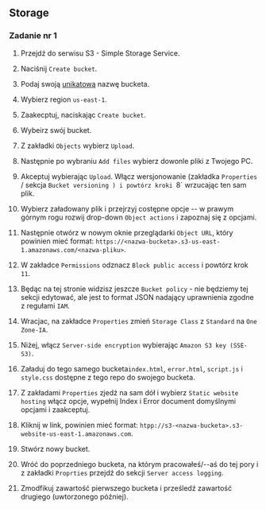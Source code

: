 ## Storage

### Zadanie nr 1

1. Przejdź do serwisu S3 - Simple Storage Service.

2. Naciśnij `Create bucket`.

3. Podaj swoją <u>unikatową</u> nazwę bucketa. 

4. Wybierz region `us-east-1`.

5. Zaakecptuj, naciskając `Create bucket`.

6. Wybeirz swój bucket.

7. Z zakładki `Objects` wybierz `Upload`.

8. Następnie po wybraniu `Add files` wybierz dowonle pliki z Twojego PC.

9. Akceptuj wybierając `Upload`. Włącz wersjonowanie (zakładka `Properties` / sekcja `Bucket versioning ) i powtórz kroki `8` wrzucając ten sam plik. 

10. Wybierz załadowany plik i przejrzyj costępne opcje -- w prawym górnym rogu rozwij drop-down `Object actions` i zapoznaj się z opcjami.

11. Następnie otwórz w nowym oknie przeglądarki `Object URL`, który powinien mieć format: `https://<nazwa-bucketa>.s3-us-east-1.amazonaws.com/<nazwa-pliku>`.

12. W zakładce `Permissions` odznacz `Block public access` i powtórz krok `11`.

13. Będąc na tej stronie widzisz jeszcze `Bucket policy` - nie będziemy tej sekcji edytować, ale jest to format JSON nadający uprawnienia zgodne z regułami `IAM`.

14. Wracjac, na zakładce `Properties` zmień `Storage Class` z `Standard` na `One Zone-IA`.

15. Niżej, włącz `Server-side encryption` wybierając `Amazon S3 key (SSE-S3)`.

16. Załaduj do tego samego bucketa`index.html`, `error.html`, `script.js` i `style.css` dostępne z tego repo do swojego bucketa.

17. Z zakładami `Properties` zjedź na sam dół i wybierz `Static website hosting` włącz opcje, wypełnij Index i Error document domyślnymi opcjami i zaakceptuj.

18. Kliknij w link, powinien mieć format: `htpp://s3-<nazwa-bucketa>.s3-website-us-east-1.amazonaws.com`.

19. Stwórz nowy bucket.

20. Wróć do poprzedniego bucketa, na którym pracowałeś/--aś do tej pory i z zakładki `Proprties` przejdź do sekcji `Server access logging`.

21. Zmodfikuj zawartość pierwszego bucketa i prześledź zawartość drugiego (uwtorzonego później).
